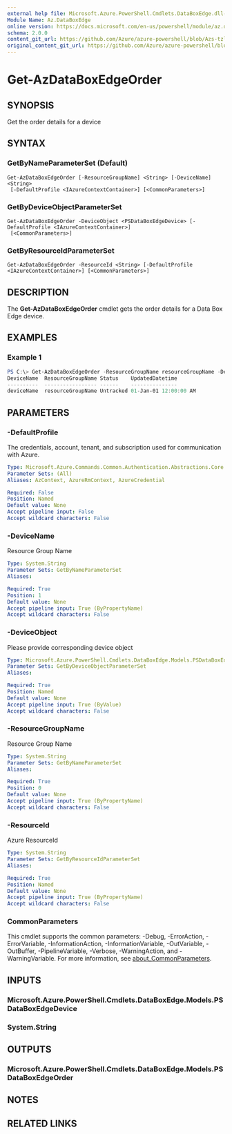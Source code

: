 ```yaml
---
external help file: Microsoft.Azure.PowerShell.Cmdlets.DataBoxEdge.dll-Help.xml
Module Name: Az.DataBoxEdge
online version: https://docs.microsoft.com/en-us/powershell/module/az.databoxedge/get-azdataboxedgeorder
schema: 2.0.0
content_git_url: https://github.com/Azure/azure-powershell/blob/Azs-tzl/src/DataBoxEdge/DataBoxEdge/help/Get-AzDataBoxEdgeOrder.md
original_content_git_url: https://github.com/Azure/azure-powershell/blob/Azs-tzl/src/DataBoxEdge/DataBoxEdge/help/Get-AzDataBoxEdgeOrder.md
---
```


# Get-AzDataBoxEdgeOrder

## SYNOPSIS
Get the order details for a device

## SYNTAX

### GetByNameParameterSet (Default)
```
Get-AzDataBoxEdgeOrder [-ResourceGroupName] <String> [-DeviceName] <String>
 [-DefaultProfile <IAzureContextContainer>] [<CommonParameters>]
```

### GetByDeviceObjectParameterSet
```
Get-AzDataBoxEdgeOrder -DeviceObject <PSDataBoxEdgeDevice> [-DefaultProfile <IAzureContextContainer>]
 [<CommonParameters>]
```

### GetByResourceIdParameterSet
```
Get-AzDataBoxEdgeOrder -ResourceId <String> [-DefaultProfile <IAzureContextContainer>] [<CommonParameters>]
```

## DESCRIPTION
The **Get-AzDataBoxEdgeOrder** cmdlet gets the order details for a Data Box Edge device. 

## EXAMPLES

### Example 1
```powershell
PS C:\> Get-AzDataBoxEdgeOrder -ResourceGroupName resourceGroupName -DeviceName deviceName
DeviceName  ResourceGroupName Status    UpdatedDatetime
----------  ----------------- ------    ---------------
deviceName  resourceGroupName Untracked 01-Jan-01 12:00:00 AM
```

## PARAMETERS

### -DefaultProfile
The credentials, account, tenant, and subscription used for communication with Azure.

```yaml
Type: Microsoft.Azure.Commands.Common.Authentication.Abstractions.Core.IAzureContextContainer
Parameter Sets: (All)
Aliases: AzContext, AzureRmContext, AzureCredential

Required: False
Position: Named
Default value: None
Accept pipeline input: False
Accept wildcard characters: False
```

### -DeviceName
Resource Group Name

```yaml
Type: System.String
Parameter Sets: GetByNameParameterSet
Aliases:

Required: True
Position: 1
Default value: None
Accept pipeline input: True (ByPropertyName)
Accept wildcard characters: False
```

### -DeviceObject
Please provide corresponding device object

```yaml
Type: Microsoft.Azure.PowerShell.Cmdlets.DataBoxEdge.Models.PSDataBoxEdgeDevice
Parameter Sets: GetByDeviceObjectParameterSet
Aliases:

Required: True
Position: Named
Default value: None
Accept pipeline input: True (ByValue)
Accept wildcard characters: False
```

### -ResourceGroupName
Resource Group Name

```yaml
Type: System.String
Parameter Sets: GetByNameParameterSet
Aliases:

Required: True
Position: 0
Default value: None
Accept pipeline input: True (ByPropertyName)
Accept wildcard characters: False
```

### -ResourceId
Azure ResourceId

```yaml
Type: System.String
Parameter Sets: GetByResourceIdParameterSet
Aliases:

Required: True
Position: Named
Default value: None
Accept pipeline input: True (ByPropertyName)
Accept wildcard characters: False
```

### CommonParameters
This cmdlet supports the common parameters: -Debug, -ErrorAction, -ErrorVariable, -InformationAction, -InformationVariable, -OutVariable, -OutBuffer, -PipelineVariable, -Verbose, -WarningAction, and -WarningVariable. For more information, see [about_CommonParameters](http://go.microsoft.com/fwlink/?LinkID=113216).

## INPUTS

### Microsoft.Azure.PowerShell.Cmdlets.DataBoxEdge.Models.PSDataBoxEdgeDevice

### System.String

## OUTPUTS

### Microsoft.Azure.PowerShell.Cmdlets.DataBoxEdge.Models.PSDataBoxEdgeOrder

## NOTES

## RELATED LINKS
